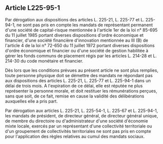 Article L225-95-1
----
Par dérogation aux dispositions des articles L. 225-21, L. 225-77 et L.
225-94-1, ne sont pas pris en compte les mandats de représentant permanent d'une
société de capital-risque mentionnée à l'article 1er de la loi n° 85-695 du 11
juillet 1985 portant diverses dispositions d'ordre économique et financier,
d'une société financière d'innovation mentionnée au III (B) de l'article 4 de la
loi n° 72-650 du 11 juillet 1972 portant diverses dispositions d'ordre
économique et financier ou d'une société de gestion habilitée à gérer les fonds
communs de placement régis par les articles L. 214-28 et L. 214-30 du code
monétaire et financier.

Dès lors que les conditions prévues au présent article ne sont plus remplies,
toute personne physique doit se démettre des mandats ne répondant pas aux
dispositions des articles L. 225-21, L. 225-77 et L. 225-94-1 dans un délai de
trois mois. A l'expiration de ce délai, elle est réputée ne plus représenter la
personne morale, et doit restituer les rémunérations perçues, sans que soit, de
ce fait, remise en cause la validité des délibérations auxquelles elle a pris
part.

Par dérogation aux articles L. 225-21, L. 225-54-1, L. 225-67 et L. 225-94-1,
les mandats de président, de directeur général, de directeur général unique, de
membre du directoire ou d'administrateur d'une société d'économie mixte locale,
exercés par un représentant d'une collectivité territoriale ou d'un groupement
de collectivités territoriales ne sont pas pris en compte pour l'application des
règles relatives au cumul des mandats sociaux.
